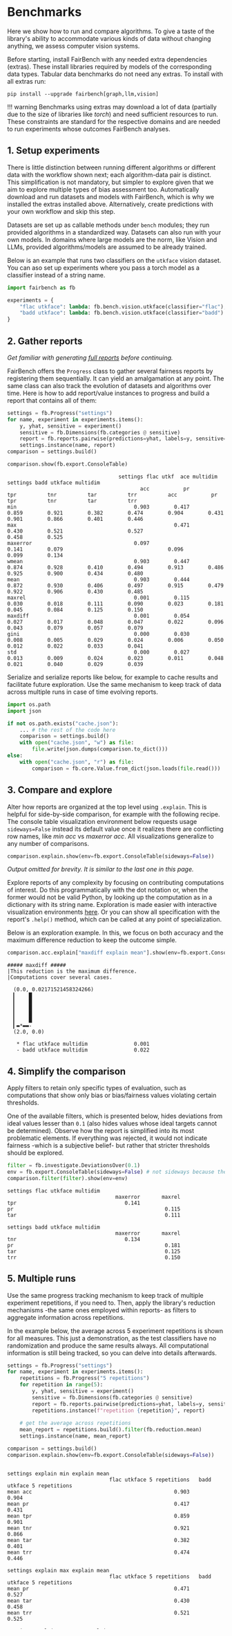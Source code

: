 # Benchmarks

Here we show how to run and compare algorithms. To give a taste of
the library's ability to accommodate various kinds of data without
changing anything, we assess computer vision systems.

Before starting, install FairBench with any needed extra dependencies (extras).
These install libraries required by models of the corresponding data types. 
Tabular data benchmarks do not need any extras. To install with all extras run:

```shell
pip install --upgrade fairbench[graph,llm,vision]
```

!!! warning
    Benchmarks using extras may download a lot of data (partially due to the
    size of libraries like *torch*) and need sufficient resources to run. These
    constraints are standard for the respective domains and are needed to run
    experiments whose outcomes FairBench analyses.

## 1. Setup experiments

There is little distinction between running different algorithms 
or different data with the workflow shown next; each algorithm-data 
pair is distinct. This simplification is not mandatory, but simpler to explore
given that we aim to explore multiple types of bias assessment too.
Automatically download and run datasets and models with
FairBench, which is why we installed the extras installed above.
Alternatively, create predictions with your own workflow
and skip this step.

Datasets are set up as callable methods under `bench` 
modules; they run provided algorithms in
a standardized way. 
Datasets can also run with 
your own models. In domains where large
models are the norm, like Vision and LLMs, provided algorithms/models are assumed to be already trained.

Below is an example that runs two classifiers on the `utkface`
vision dataset. You can aso set up experiments where you pass a torch
model as a classifier instead of a string name.

```python
import fairbench as fb

experiments = {
    "flac utkface": lambda: fb.bench.vision.utkface(classifier="flac"),
    "badd utkface": lambda: fb.bench.vision.utkface(classifier="badd")
}
```

## 2. Gather reports

*Get familiar with generating [full reports](reports) before continuing.*

FairBench offers the `Progress` class to gather several fairness reports
by registering them sequentially. It can yield an amalgamation at any point.
The same class can also track the evolution of datasets and algorithms over time.
Here is how to add report/value instances to progress and build
a report that contains all of them:

```python
settings = fb.Progress("settings")
for name, experiment in experiments.items():
    y, yhat, sensitive = experiment()
    sensitive = fb.Dimensions(fb.categories @ sensitive)
    report = fb.reports.pairwise(predictions=yhat, labels=y, sensitive=sensitive)
    settings.instance(name, report)
comparison = settings.build()

comparison.show(fb.export.ConsoleTable)
```

```text
                                    settings flac utkf  ace multidim                                                settings badd utkface multidim                                             
                                           acc           pr          tpr          tnr          tar          trr          acc           pr          tpr          tnr          tar          trr
min                                      0.903        0.417        0.859        0.921        0.382        0.474        0.904        0.431        0.901        0.866        0.401        0.446
max                                                   0.471                                  0.430        0.521                     0.527                                  0.458        0.525
maxerror                                 0.097                     0.141        0.079                                  0.096                     0.099        0.134                          
wmean                                    0.903        0.447        0.874        0.928        0.410        0.494        0.913        0.486        0.925        0.900        0.434        0.480
mean                                     0.903        0.444        0.872        0.930        0.406        0.497        0.915        0.479        0.922        0.906        0.430        0.485
maxrel                                   0.001        0.115        0.030        0.018        0.111        0.090        0.023        0.181        0.045        0.084        0.125        0.150
maxdiff                                  0.001        0.054        0.027        0.017        0.048        0.047        0.022        0.096        0.043        0.079        0.057        0.079
gini                                     0.000        0.030        0.008        0.005        0.029        0.024        0.006        0.050        0.012        0.022        0.033        0.041
std                                      0.000        0.027        0.013        0.009        0.024        0.023        0.011        0.048        0.021        0.040        0.029        0.039
```

Serialize and serialize reports like below, for
example to cache results and facilitate future exploration.
Use the same mechanism to keep track of data across multiple runs
in case of time evolving reports.

```python
import os.path
import json

if not os.path.exists("cache.json"):
    ... # the rest of the code here
    comparison = settings.build()
    with open("cache.json", "w") as file:
        file.write(json.dumps(comparison.to_dict()))
else:
    with open("cache.json", "r") as file:
        comparison = fb.core.Value.from_dict(json.loads(file.read()))
```

## 3. Compare and explore

Alter how reports are organized
at the top level using `.explain`. This is helpful for side-by-side comparison,
for example with the following recipe. The console table visualization
environment below requests usage `sideways=False` instead its default value once
it realizes there are conflicting row names, like *min acc*  vs *maxerror acc*. 
All visualizations generalize to any number of comparisons.

```python
comparison.explain.show(env=fb.export.ConsoleTable(sideways=False)) 
```

*Output omitted for brevity. It is similar to the last one in this page.*

Explore reports of any complexity by focusing on contributing
computations of interest. Do this programmatically with the dot notation or, 
when the former would not be valid Python, by looking up the computation as in
a dictionary with its string name.
Exploration is made easier with interactive visualization environments [here](documentation/interactive.md).
Or you can show all specification with the report's `.help()` method, which can be called
at any point of specialization.

Below is an exploration example. In this, we focus on both accuracy and the maximum difference reduction 
to keep the outcome simple.

```python
comparison.acc.explain["maxdiff explain mean"].show(env=fb.export.Console)
```

```text
##### maxdiff #####
|This reduction is the maximum difference.
|Computations cover several cases.

  (0.0, 0.02171521458324266)
  ▎    █
  ▎    █
  ▎    █
  ▎    █
  ▎    █
  ▎▬*▬▬-
  (2.0, 0.0)
  
   * flac utkface multidim               0.001 
   - badd utkface multidim               0.022 
```

## 4. Simplify the comparison 

Apply filters to retain only specific types of evaluation,
such as computations that show only bias
or bias/fairness values violating certain thresholds.

One of the available filters, which is presented
below, hides deviations from ideal values
lesser than `0.1` (also hides values whose
ideal targets cannot be determined). Observe
how the report is simplified into its most
problematic elements. If everything was rejected,
it would not indicate fairness -which is a subjective belief-
but rather that stricter thresholds should be explored.

```python
filter = fb.investigate.DeviationsOver(0.1)
env = fb.export.ConsoleTable(sideways=False) # not sideways because the environment complains about different rows
comparison.filter(filter).show(env=env)  
```

```text
settings flac utkface multidim
                                   maxerror       maxrel
tpr                                   0.141             
pr                                                 0.115
tar                                                0.111

settings badd utkface multidim
                                   maxerror       maxrel
tnr                                   0.134             
pr                                                 0.181
tar                                                0.125
trr                                                0.150
```

## 5. Multiple runs

Use the same progress tracking mechanism to keep track
of multiple experiment repetitions, if you need to. 
Then, apply the 
library's reduction mechanisms -the same ones employed
within reports- as filters to aggregate information
across repetitions.

In the example below, the average across 5 experiment
repetitions is shown for all measures. This just a demonstration, 
as the test classifiers
have no randomization and produce the same results always.
All computational information is still being tracked, so you can
delve into details afterwards.

```python
settings = fb.Progress("settings")
for name, experiment in experiments.items():
    repetitions = fb.Progress("5 repetitions")
    for repetition in range(5):
        y, yhat, sensitive = experiment()
        sensitive = fb.Dimensions(fb.categories @ sensitive)
        report = fb.reports.pairwise(predictions=yhat, labels=y, sensitive=sensitive)
        repetitions.instance(f"repetition {repetition}", report)
        
    # get the average across repetitions
    mean_report = repetitions.build().filter(fb.reduction.mean)
    settings.instance(name, mean_report)

comparison = settings.build()
comparison.explain.show(env=fb.export.ConsoleTable(sideways=False)) 
```

<div style="overflow-y: scroll;height: 380px; margin-bottom: 30px;">

```text
settings explain min explain mean
                                 flac utkface 5 repetitions   badd utkface 5 repetitions
mean acc                                              0.903                        0.904
mean pr                                               0.417                        0.431
mean tpr                                              0.859                        0.901
mean tnr                                              0.921                        0.866
mean tar                                              0.382                        0.401
mean trr                                              0.474                        0.446

settings explain max explain mean
                                 flac utkface 5 repetitions   badd utkface 5 repetitions
mean pr                                               0.471                        0.527
mean tar                                              0.430                        0.458
mean trr                                              0.521                        0.525

settings explain maxerror explain mean
                                 flac utkface 5 repetitions   badd utkface 5 repetitions
mean acc                                              0.097                        0.096
mean tpr                                              0.141                        0.099
mean tnr                                              0.079                        0.134

settings explain wmean explain mean
                                 flac utkface 5 repetitions   badd utkface 5 repetitions
mean acc                                              0.903                        0.913
mean pr                                               0.447                        0.486
mean tpr                                              0.874                        0.925
mean tnr                                              0.928                        0.900
mean tar                                              0.410                        0.434
mean trr                                              0.494                        0.480

settings explain mean explain mean
                                 flac utkface 5 repetitions   badd utkface 5 repetitions
mean acc                                              0.903                        0.915
mean pr                                               0.444                        0.479
mean tpr                                              0.872                        0.922
mean tnr                                              0.930                        0.906
mean tar                                              0.406                        0.430
mean trr                                              0.497                        0.485

settings explain maxrel explain mean
                                 flac utkface 5 repetitions   badd utkface 5 repetitions
mean acc                                              0.001                        0.023
mean pr                                               0.115                        0.181
mean tpr                                              0.030                        0.045
mean tnr                                              0.018                        0.084
mean tar                                              0.111                        0.125
mean trr                                              0.090                        0.150

settings explain maxdiff explain mean
                                 flac utkface 5 repetitions   badd utkface 5 repetitions
mean acc                                              0.001                        0.022
mean pr                                               0.054                        0.096
mean tpr                                              0.027                        0.043
mean tnr                                              0.017                        0.079
mean tar                                              0.048                        0.057
mean trr                                              0.047                        0.079

settings explain gini explain mean
                                 flac utkface 5 repetitions   badd utkface 5 repetitions
mean acc                                              0.000                        0.006
mean pr                                               0.030                        0.050
mean tpr                                              0.008                        0.012
mean tnr                                              0.005                        0.022
mean tar                                              0.029                        0.033
mean trr                                              0.024                        0.041

settings explain std explain mean
                                 flac utkface 5 repetitions   badd utkface 5 repetitions
mean acc                                              0.000                        0.011
mean pr                                               0.027                        0.048
mean tpr                                              0.013                        0.021
mean tnr                                              0.009                        0.040
mean tar                                              0.024                        0.029
mean trr                                              0.023                        0.039
```

</div>